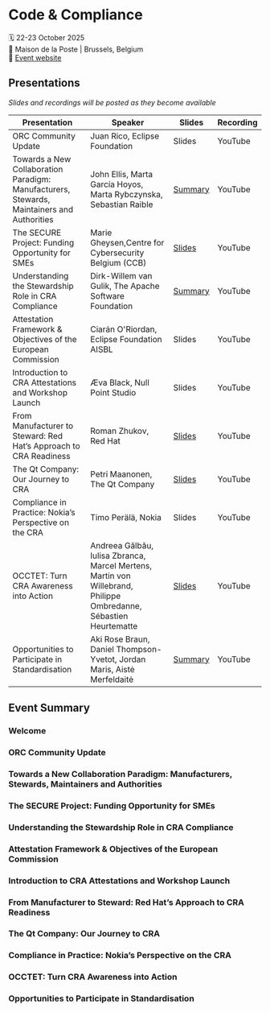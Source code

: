 # Code & Compliance

🗓️ 22-23 October 2025<br>
📍 Maison de la Poste | Brussels, Belgium <br>
🔗 [Event website](https://www.eclipse-foundation.events/event/Code-and-compliance-Community-Day-2025/summary)

## Presentations

_Slides and recordings will be posted as they become available_

| Presentation                                                                   | Speaker                                     | Slides | Recording |
| ------------------------------------------------------------------------------ | ------------------------------------------- | ------ | --------- |
| ORC Community Update                                                           | Juan Rico, Eclipse Foundation               | Slides | YouTube   |
| Towards a New Collaboration Paradigm: Manufacturers, Stewards, Maintainers and Authorities | John Ellis, Marta García Hoyos, Marta Rybczynska, Sebastian Raible | [Summary]([#towards-a-new-collaboration-paradigm-manufacturers-stewards-maintainers-and-authorities) | YouTube   |
| The SECURE Project: Funding Opportunity for SMEs                               | Marie Gheysen,Centre for Cybersecurity Belgium (CCB)| [Slides](PresentationSECURE_CodeComplianceEvent.pdf) | YouTube   |
| Understanding the Stewardship Role in CRA Compliance                           | Dirk-Willem van Gulik, The Apache Software Foundation | [Summary](#understanding-the-stewardship-role-in-cra-compliance) | YouTube   |
| Attestation Framework & Objectives of the European Commission                  | Ciarán O'Riordan, Eclipse Foundation AISBL  | Slides | YouTube   |
| Introduction to CRA Attestations and Workshop Launch                           | Æva Black, Null Point Studio                | Slides | YouTube   |
| From Manufacturer to Steward: Red Hat’s Approach to CRA Readiness              | Roman Zhukov, Red Hat                       | [Slides](Red_Hat-Roman_Zhukov.pdf) | YouTube   |
| The Qt Company: Our Journey to CRA                                             | Petri Maanonen, The Qt Company              | [Slides](c&c-our-journey-to-cra-qt-petri-maanonen.pdf) | YouTube   |
| Compliance in Practice: Nokia’s Perspective on the CRA                         | Timo Perälä, Nokia                          | Slides | YouTube   |
| OCCTET: Turn CRA Awareness into Action                                         | Andreea Gălbău, Iulisa Zbranca, Marcel Mertens, Martin von Willebrand, Philippe Ombredanne, Sébastien Heurtematte| [Slides](c&c-occtet-occtetconsortium)  | YouTube   |
| Opportunities to Participate in Standardisation                                | Aki Rose Braun, Daniel Thompson-Yvetot, Jordan Maris, Aistė Merfeldaitė | [Summary](#opportunities-to-participate-in-standardisation) | YouTube |


## Event Summary
### Welcome

### ORC Community Update




### Towards a New Collaboration Paradigm: Manufacturers, Stewards, Maintainers and Authorities



### The SECURE Project: Funding Opportunity for SMEs 


### Understanding the Stewardship Role in CRA Compliance 


### Attestation Framework & Objectives of the European Commission

### Introduction to CRA Attestations and Workshop Launch  

### From Manufacturer to Steward: Red Hat’s Approach to CRA Readiness

### The Qt Company: Our Journey to CRA 

### Compliance in Practice: Nokia’s Perspective on the CRA

### OCCTET: Turn CRA Awareness into Action

### Opportunities to Participate in Standardisation  
